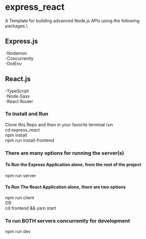 # express_react

A Template for building advanced Node.js APIs using the following packages.\

## Express.js

-Nodemon\
 -Concurrently\
 -DotEnv

## React.js

-TypeScript\
 -Node-Sass\
 -React Router

### To Install and Run

Clone this Repo and then in your favorite terminal run\
cd express_react\
npm install\
npm run install-frontend

### There are many options for running the server(s)

#### To Run the Express Application alone, from the root of the project

npm run server

#### To Run The React Application alone, there are two options

npm run client\
OR\
cd frontend && yarn start

### To run BOTH servers concurrently for development

npm run dev
